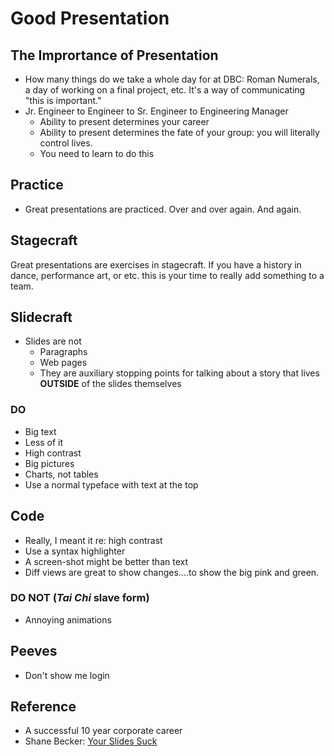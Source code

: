 # Good Presentation

## The Imprortance of Presentation

* How many things do we take a whole day for at DBC: Roman Numerals, a day of
  working on a final project, etc.  It's a way of communicating "this is
  important."
* Jr. Engineer to Engineer to Sr. Engineer to Engineering Manager
  * Ability to present determines your career
  * Ability to present determines the fate of your group: you will literally
    control lives.
  * You need to learn to do this

## Practice

* Great presentations are practiced.  Over and over again.  And again.

## Stagecraft

Great presentations are exercises in stagecraft.  If you have a history in
dance, performance art, or etc. this is your time to really add something to a
team.

## Slidecraft

* Slides are not
  * Paragraphs
  * Web pages
  * They are auxiliary stopping points for talking about a story that lives
    **OUTSIDE** of the slides themselves

###  DO

  * Big text
  * Less of it
  * High contrast
  * Big pictures
  * Charts, not tables
  * Use a normal typeface with text at the top

## Code

  * Really, I meant it re: high contrast
  * Use a syntax highlighter
  * A screen-shot might be better than text
  * Diff views are great to show changes....to show the big pink and green.

### DO NOT (*Tai Chi* slave form)
  * Annoying animations

## Peeves
  * Don't show me login

## Reference
  * A successful 10 year corporate career
  * Shane Becker: [Your Slides Suck](http://www.confreaks.com/videos/488-larubyconf2011-your-slides-suck)

